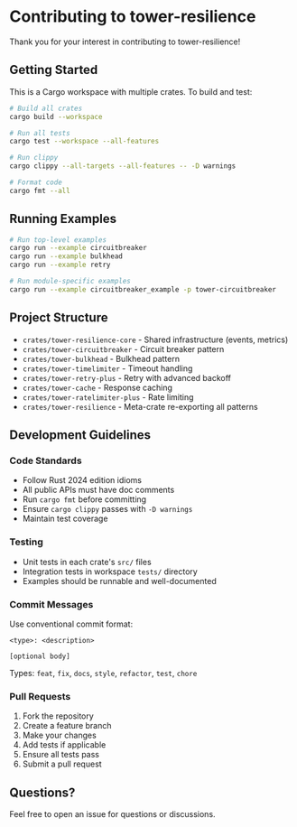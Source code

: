 # Contributing to tower-resilience

Thank you for your interest in contributing to tower-resilience!

## Getting Started

This is a Cargo workspace with multiple crates. To build and test:

```bash
# Build all crates
cargo build --workspace

# Run all tests
cargo test --workspace --all-features

# Run clippy
cargo clippy --all-targets --all-features -- -D warnings

# Format code
cargo fmt --all
```

## Running Examples

```bash
# Run top-level examples
cargo run --example circuitbreaker
cargo run --example bulkhead
cargo run --example retry

# Run module-specific examples
cargo run --example circuitbreaker_example -p tower-circuitbreaker
```

## Project Structure

- `crates/tower-resilience-core` - Shared infrastructure (events, metrics)
- `crates/tower-circuitbreaker` - Circuit breaker pattern
- `crates/tower-bulkhead` - Bulkhead pattern
- `crates/tower-timelimiter` - Timeout handling
- `crates/tower-retry-plus` - Retry with advanced backoff
- `crates/tower-cache` - Response caching
- `crates/tower-ratelimiter-plus` - Rate limiting
- `crates/tower-resilience` - Meta-crate re-exporting all patterns

## Development Guidelines

### Code Standards

- Follow Rust 2024 edition idioms
- All public APIs must have doc comments
- Run `cargo fmt` before committing
- Ensure `cargo clippy` passes with `-D warnings`
- Maintain test coverage

### Testing

- Unit tests in each crate's `src/` files
- Integration tests in workspace `tests/` directory
- Examples should be runnable and well-documented

### Commit Messages

Use conventional commit format:
```
<type>: <description>

[optional body]
```

Types: `feat`, `fix`, `docs`, `style`, `refactor`, `test`, `chore`

### Pull Requests

1. Fork the repository
2. Create a feature branch
3. Make your changes
4. Add tests if applicable
5. Ensure all tests pass
6. Submit a pull request

## Questions?

Feel free to open an issue for questions or discussions.
